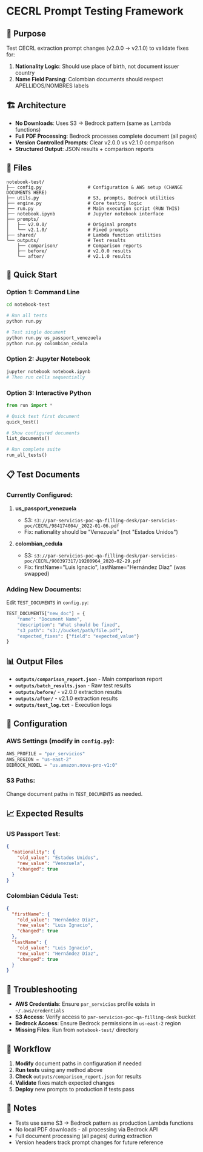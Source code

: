 # CECRL Prompt Testing Framework

## 🎯 Purpose

Test CECRL extraction prompt changes (v2.0.0 → v2.1.0) to validate fixes for:

1. **Nationality Logic**: Should use place of birth, not document issuer country
2. **Name Field Parsing**: Colombian documents should respect APELLIDOS/NOMBRES labels

## 🏗️ Architecture

- **No Downloads**: Uses S3 → Bedrock pattern (same as Lambda functions)  
- **Full PDF Processing**: Bedrock processes complete document (all pages)
- **Version Controlled Prompts**: Clear v2.0.0 vs v2.1.0 comparison
- **Structured Output**: JSON results + comparison reports

## 📁 Files

```
notebook-test/
├── config.py                 # Configuration & AWS setup (CHANGE DOCUMENTS HERE)
├── utils.py                  # S3, prompts, Bedrock utilities  
├── engine.py                 # Core testing logic
├── run.py                    # Main execution script (RUN THIS)
├── notebook.ipynb            # Jupyter notebook interface
├── prompts/
│   ├── v2.0.0/               # Original prompts
│   └── v2.1.0/               # Fixed prompts
├── shared/                   # Lambda function utilities
└── outputs/                  # Test results
    ├── comparison/           # Comparison reports
    ├── before/               # v2.0.0 results  
    └── after/                # v2.1.0 results
```

## 🚀 Quick Start

### Option 1: Command Line
```bash
cd notebook-test

# Run all tests
python run.py

# Test single document  
python run.py us_passport_venezuela
python run.py colombian_cedula
```

### Option 2: Jupyter Notebook
```bash
jupyter notebook notebook.ipynb
# Then run cells sequentially
```

### Option 3: Interactive Python
```python
from run import *

# Quick test first document
quick_test()

# Show configured documents
list_documents()

# Run complete suite
run_all_tests()
```

## 📋 Test Documents

### Currently Configured:

1. **us_passport_venezuela**
   - S3: `s3://par-servicios-poc-qa-filling-desk/par-servicios-poc/CECRL/984174004/_2022-01-06.pdf`
   - Fix: nationality should be "Venezuela" (not "Estados Unidos")

2. **colombian_cedula** 
   - S3: `s3://par-servicios-poc-qa-filling-desk/par-servicios-poc/CECRL/900397317/19200964_2020-02-29.pdf`
   - Fix: firstName="Luis Ignacio", lastName="Hernández Díaz" (was swapped)

### Adding New Documents:

Edit `TEST_DOCUMENTS` in `config.py`:

```python
TEST_DOCUMENTS["new_doc"] = {
    "name": "Document Name",
    "description": "What should be fixed", 
    "s3_path": "s3://bucket/path/file.pdf",
    "expected_fixes": {"field": "expected_value"}
}
```

## 📊 Output Files

- **`outputs/comparison_report.json`** - Main comparison report
- **`outputs/batch_results.json`** - Raw test results  
- **`outputs/before/`** - v2.0.0 extraction results
- **`outputs/after/`** - v2.1.0 extraction results
- **`outputs/test_log.txt`** - Execution logs

## 🔧 Configuration

### AWS Settings (modify in `config.py`):
```python
AWS_PROFILE = "par_servicios"  
AWS_REGION = "us-east-2"
BEDROCK_MODEL = "us.amazon.nova-pro-v1:0"
```

### S3 Paths:
Change document paths in `TEST_DOCUMENTS` as needed.

## 📈 Expected Results

### US Passport Test:
```json
{
  "nationality": {
    "old_value": "Estados Unidos",
    "new_value": "Venezuela",  
    "changed": true
  }
}
```

### Colombian Cédula Test:
```json
{
  "firstName": {
    "old_value": "Hernández Díaz",
    "new_value": "Luis Ignacio",
    "changed": true
  },
  "lastName": {
    "old_value": "Luis Ignacio", 
    "new_value": "Hernández Díaz",
    "changed": true
  }
}
```

## 🐛 Troubleshooting

- **AWS Credentials**: Ensure `par_servicios` profile exists in `~/.aws/credentials`
- **S3 Access**: Verify access to `par-servicios-poc-qa-filling-desk` bucket
- **Bedrock Access**: Ensure Bedrock permissions in `us-east-2` region
- **Missing Files**: Run from `notebook-test/` directory

## 🔄 Workflow

1. **Modify** document paths in configuration if needed
2. **Run tests** using any method above  
3. **Check** `outputs/comparison_report.json` for results
4. **Validate** fixes match expected changes
5. **Deploy** new prompts to production if tests pass

## 📝 Notes

- Tests use same S3 → Bedrock pattern as production Lambda functions
- No local PDF downloads - all processing via Bedrock API
- Full document processing (all pages) during extraction
- Version headers track prompt changes for future reference